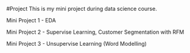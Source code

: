 #Project
This is my mini project during data science course.

Mini Project 1 - EDA

Mini Project 2 - Supervise Learning, Customer Segmentation with RFM

Mini Project 3 - Unsupervise Learning (Word Modelling)

